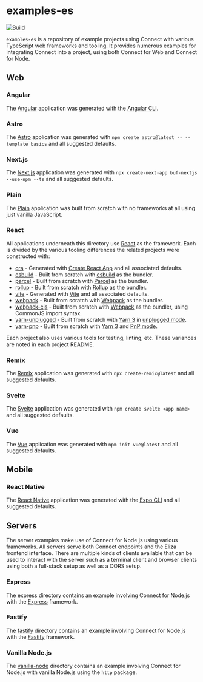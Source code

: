 examples-es
===========

[![Build](https://github.com/connectrpc/examples-es/actions/workflows/ci.yaml/badge.svg?branch=main)](https://github.com/connectrpc/examples-es/actions/workflows/ci.yaml)

`examples-es` is a repository of example projects using Connect with various TypeScript web frameworks and tooling.
It provides numerous examples for integrating Connect into a project, using both Connect for Web and Connect for Node.

## Web

### Angular

The [Angular](https://angular.io) application was generated with the [Angular CLI](https://github.com/angular/angular-cli).

### Astro

The [Astro](astro) application was generated with `npm create astro@latest -- --template basics` and all suggested defaults.

### Next.js

The [Next.js](nextjs) application was generated with `npx create-next-app buf-nextjs --use-npm --ts` and all suggested defaults.

### Plain

The [Plain](plain) application was built from scratch with no frameworks at all using just vanilla JavaScript.

### React

All applications underneath this directory use [React](https://reactjs.org) as the framework.  Each is divided by the various
tooling differences the related projects were constructed with:

* [cra](react/cra) - Generated with [Create React App](https://github.com/facebook/create-react-app) and all associated defaults.
* [esbuild](react/esbuild) - Built from scratch with [esbuild](https://esbuild.github.io) as the bundler.
* [parcel](react/parcel) - Built from scratch with [Parcel](https://parceljs.org) as the bundler.
* [rollup](react/rollup) - Built from scratch with [Rollup](https://rollupjs.org) as the bundler.
* [vite](react/vite) - Generated with [Vite](https://github.com/vitejs/vite) and all associated defaults.
* [webpack](react/webpack) - Built from scratch with [Webpack](https://webpack.js.org) as the bundler.
* [webpack-cjs](react/webpack-cjs) - Built from scratch with [Webpack](https://webpack.js.org) as the bundler, using CommonJS import syntax.
* [yarn-unplugged](react/yarn-unplugged) - Built from scratch with [Yarn 3](https://yarnpkg.com) in [unplugged mode](https://yarnpkg.com/getting-started/migration#step-by-step).
* [yarn-pnp](react/yarn-pnp) - Built from scratch with [Yarn 3](https://yarnpkg.com) and [PnP mode](https://yarnpkg.com/features/pnp).

Each project also uses various tools for testing, linting, etc.  These variances are noted in each project README.

### Remix

The [Remix](remix) application was generated with `npx create-remix@latest` and all suggested defaults.

### Svelte

The [Svelte](svelte) application was generated with `npm create svelte <app name>` and all suggested defaults.

### Vue

The [Vue](vue) application was generated with `npm init vue@latest` and all suggested defaults.

## Mobile

### React Native

The [React Native](react-native) application was generated with the [Expo CLI](https://docs.expo.dev/workflow/expo-cli/) and all suggested defaults.

## Servers

The server examples make use of Connect for Node.js using various frameworks. All servers serve both Connect endpoints
and the Eliza frontend interface. There are multiple kinds of clients available that can be used to interact with the
server such as a terminal client and browser clients using both a full-stack setup as well as a CORS setup.

### Express

The [express](express) directory contains an example involving Connect for Node.js with the [Express](https://expressjs.com)
framework.

### Fastify

The [fastify](fastify) directory contains an example involving Connect for Node.js with the [Fastify](https://fastify.io)
framework.

### Vanilla Node.js

The [vanilla-node](vanilla-node) directory contains an example involving Connect for Node.js with vanilla Node.js using
the `http` package.
